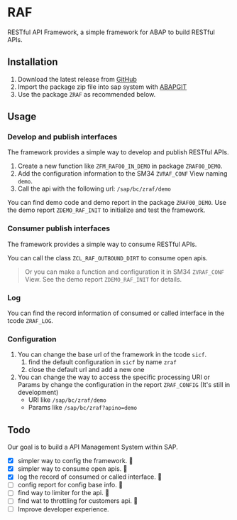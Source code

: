 # RAF

RESTful API Framework, a simple framework for ABAP to build RESTful APIs.

## Installation

1. Download the latest release from [GitHub](.)
2. Import the package zip file into sap system with [ABAPGIT](https://github.com/abapGit/abapGit)
3. Use the package `ZRAF` as recommended below.

## Usage

### Develop and publish interfaces

The framework provides a simple way to develop and publish RESTful APIs.

1. Create a new function like `ZFM_RAF00_IN_DEMO` in package `ZRAF00_DEMO`.
2. Add the configuration information to the SM34 `ZVRAF_CONF` View naming `demo`.
3. Call the api with the following url: `/sap/bc/zraf/demo`

You can find demo code and demo report in the package `ZRAF00_DEMO`. Use the demo report `ZDEMO_RAF_INIT` to initialize and test the framework.

### Consumer publish interfaces

The framework provides a simple way to consume RESTful APIs.

You can call the class `ZCL_RAF_OUTBOUND_DIRT` to consume open apis. 
> Or you can make a function and configuration it in SM34 `ZVRAF_CONF` View. See the demo report `ZDEMO_RAF_INIT` for details.

### Log

You can find the record information of consumed or called interface in the tcode `ZRAF_LOG`.

### Configuration

1. You can change the base url of the framework in the tcode `sicf`.
   1. find the default configuration in `sicf` by name `zraf`
   2. close the default url and add a new one
2. You can change the way to access the specific processing URI or Params by change the configuration in the report `ZRAF_CONFIG` (It's still in development)
   - URI like `/sap/bc/zraf/demo`
   - Params like `/sap/bc/zraf?apino=demo`

## Todo

Our goal is to build a API Management System within SAP.

- [X] simpler way to config the framework. 🚩
- [X] simpler way to consume open apis. 🚩
- [X] log the record of consumed or called interface. 🚩
- [ ] config report for config base info. 🚧
- [ ] find way to limiter for the api. 🧐
- [ ] find wat to throttling for customers api. 🧐
- [ ] Improve developer experience.

